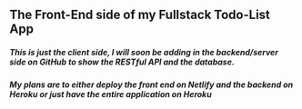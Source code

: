 ## The Front-End side of my Fullstack Todo-List App
##### This is just the client side, I will soon be adding in the backend/server side on GitHub to show the RESTful API and the database.
##### My plans are to either deploy the front end on Netlify and the backend on Heroku or just have the entire application on Heroku 
